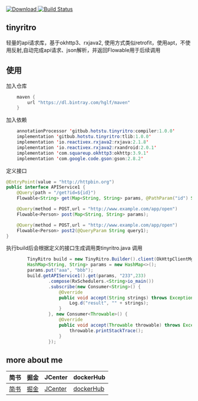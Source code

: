  [ ![Download](https://api.bintray.com/packages/hglf/maven/tinyritro/images/download.svg) ](https://bintray.com/hglf/maven/tinyritro/_latestVersion)[![Build Status](https://travis-ci.org/hotstu/tinyritro.svg?branch=master)](https://travis-ci.org/hotstu/tinyritro)

## tinyritro

轻量的api请求库，基于okhttp3、rxjava2, 使用方式类似retrofit，使用apt，不使用反射,自动完成api请求、json解析，并返回Flowable用于后续调用

## 使用

加入仓库

```java build.gradle
    maven {
        url "https://dl.bintray.com/hglf/maven"
    }
```

加入依赖

```java app/build.gradle
    annotationProcessor 'gitbub.hotstu.tinyritro:compiler:1.0.0'
    implementation 'gitbub.hotstu.tinyritro:tlib:1.0.0'
    implementation 'io.reactivex.rxjava2:rxjava:2.1.8'
    implementation 'io.reactivex.rxjava2:rxandroid:2.0.1'
    implementation 'com.squareup.okhttp3:okhttp:3.9.1'
    implementation 'com.google.code.gson:gson:2.8.2'
```

定义接口

```java
@EntryPoint(value = "http://httpbin.org")
public interface APIService1 {
    @Query(path = "/get?id=${id}")
    Flowable<String> get(Map<String, String> params, @PathParam("id") String ids, @PathParam int name);

    @Query(method = POST,url = "http://www.example.com/app/open")
    Flowable<Person> post(Map<String, String> params);

    @Query(method = POST,url = "http://www.example.com/app/open")
    Flowable<Person> post2(@QueryParam String query1);
}

```

执行build后会根据定义的接口生成调用类tinyritro.java
调用

```java
        TinyRitro build = new TinyRitro.Builder().client(OkHttpClientMgr.getInstance()).build();
        HashMap<String, String> params = new HashMap<>();
        params.put("aaa", "bbb");
        build.getAPIService1().get(params, "233",233)
                .compose(RxSchedulers.<String>io_main())
                .subscribe(new Consumer<String>() {
                    @Override
                    public void accept(String strings) throws Exception {
                        Log.d("result", "" + strings);
                    }
                }, new Consumer<Throwable>() {
                    @Override
                    public void accept(Throwable throwable) throws Exception {
                        throwable.printStackTrace();
                    }
                });
```


## more about me

|简书| 掘金|JCenter | dockerHub|
| ------------- |------------- |------------- |------------- |
| [简书](https://www.jianshu.com/u/ca2207af2001) | [掘金](https://juejin.im/user/5bee320651882516be2ebbfe) |[JCenter ](https://bintray.com/hglf/maven)      | [dockerHub](https://hub.docker.com/u/hglf)|




